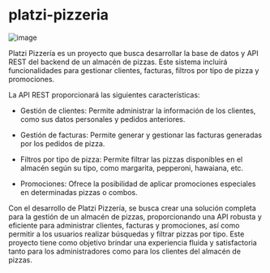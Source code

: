 # platzi-pizzeria

![image](https://github.com/Julian1699/platzi-pizzeria/assets/114323630/cce0ac2a-5695-4dde-a74a-cd6db6de5267)

Platzi Pizzería es un proyecto que busca desarrollar la base de datos y API REST del backend de un almacén de pizzas. Este sistema incluirá funcionalidades para gestionar clientes, facturas, filtros por tipo de pizza y promociones.

La API REST proporcionará las siguientes características:

- Gestión de clientes: Permite administrar la información de los clientes, como sus datos personales y pedidos anteriores.

- Gestión de facturas: Permite generar y gestionar las facturas generadas por los pedidos de pizza.

- Filtros por tipo de pizza: Permite filtrar las pizzas disponibles en el almacén según su tipo, como margarita, pepperoni, hawaiana, etc.

- Promociones: Ofrece la posibilidad de aplicar promociones especiales en determinadas pizzas o combos.

Con el desarrollo de Platzi Pizzería, se busca crear una solución completa para la gestión de un almacén de pizzas, proporcionando una API robusta y eficiente para administrar clientes, facturas y promociones, así como permitir a los usuarios realizar búsquedas y filtrar pizzas por tipo. Este proyecto tiene como objetivo brindar una experiencia fluida y satisfactoria tanto para los administradores como para los clientes del almacén de pizzas.

